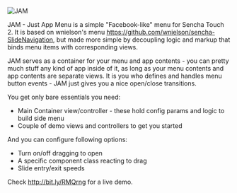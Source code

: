 ![JAM](https://dl.dropbox.com/u/6211055/IMG/jam_logo.png)

JAM - Just App Menu is a simple "Facebook-like" menu for Sencha Touch 2. 
It is based on wnielson's menu https://github.com/wnielson/sencha-SlideNavigation, but made more simple by decoupling logic and markup that binds menu items with corresponding views.

JAM serves as a container for your menu and app contents - you can pretty much stuff any kind of app inside of it, as long as your menu contents and app contents are separate views. 
It is you who defines and handles menu button events - JAM just gives you a nice open/close transitions.

You get only bare essentials you need:

*  Main Container view/controller - these hold config params and logic to build side menu  
*  Couple of demo views and controllers to get you started

And you can configure following options:

*  Turn on/off dragging to open
*  A specific component class reacting to drag 
*  Slide entry/exit speeds

Check http://bit.ly/RMQrng for a live demo.


 

